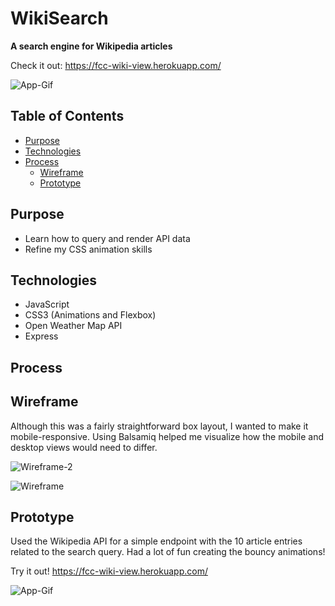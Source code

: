 # WikiSearch
**A search engine for Wikipedia articles**

Check it out: https://fcc-wiki-view.herokuapp.com/

![App-Gif](https://s3.us-east-2.amazonaws.com/fcc-wiki-view/wiki-search.gif)

## Table of Contents 
- [Purpose](#purpose)
- [Technologies](#technologies)
- [Process](#process)
  - [Wireframe](#wireframe)
  - [Prototype](#prototype)

## Purpose

* Learn how to query and render API data
* Refine my CSS animation skills

## Technologies

* JavaScript 
* CSS3 (Animations and Flexbox)
* Open Weather Map API
* Express

## Process
## Wireframe

Although this was a fairly straightforward box layout, I wanted to make it mobile-responsive. Using Balsamiq helped me visualize how the mobile and desktop views would need to differ.

![Wireframe-2](https://s3.us-east-2.amazonaws.com/fcc-wiki-view/1-wiki-search.JPG)

![Wireframe](https://s3.us-east-2.amazonaws.com/fcc-wiki-view/1-wiki-search-v.JPG)


## Prototype

Used the Wikipedia API for a simple endpoint with the 10 article entries related to the search query. Had a lot of fun creating the bouncy animations!   

Try it out! https://fcc-wiki-view.herokuapp.com/

![App-Gif](https://s3.us-east-2.amazonaws.com/fcc-wiki-view/wiki-search.gif)
